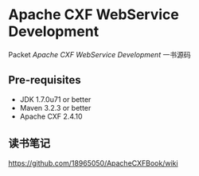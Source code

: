 Apache CXF WebService Development
==============

Packet *Apache CXF WebService Development* 一书源码

## Pre-requisites

- JDK 1.7.0u71 or better
- Maven 3.2.3 or better
- Apache CXF 2.4.10

## 读书笔记
https://github.com/18965050/ApacheCXFBook/wiki
